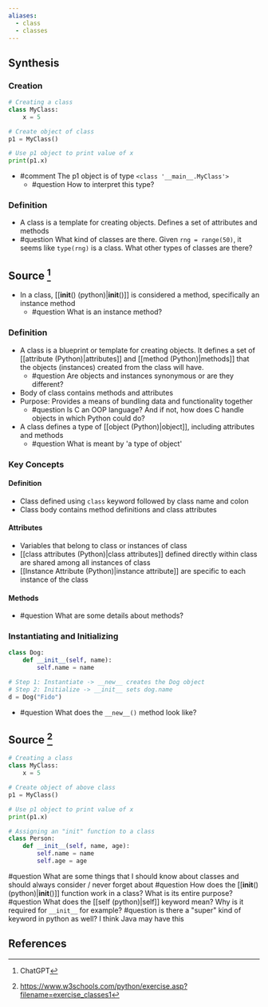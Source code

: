 ```yaml
---
aliases:
  - class
  - classes
---
```

## Synthesis
### Creation
```python
# Creating a class
class MyClass:
	x = 5

# Create object of class
p1 = MyClass()

# Use p1 object to print value of x
print(p1.x)
```
- #comment The p1 object is of type `<class '__main__.MyClass'>` 
	- #question How to interpret this type? 
### Definition
- A class is a template for creating objects. Defines a set of attributes and methods 
- #question What kind of classes are there. Given `rng = range(50)`, it seems like `type(rng)` is a class. What other types of classes are there? 
## Source [^1]
- In a class, [[__init__() (python)|__init__()]] is considered a method, specifically an instance method
	- #question What is an instance method? 
### Definition
- A class is a blueprint or template for creating objects. It defines a set of [[attribute (Python)|attributes]] and [[method (Python)|methods]] that the objects (instances) created from the class will have.
	- #question Are objects and instances synonymous or are they different? 
- Body of class contains methods and attributes
- Purpose: Provides a means of bundling data and functionality together
	- #question Is C an OOP language? And if not, how does C handle objects in which Python could do?
- A class defines a type of [[object (Python)|object]], including attributes and methods
	- #question What is meant by 'a type of object'
### Key Concepts

#### Definition
- Class defined using `class` keyword followed by class name and colon
- Class body contains method definitions and class attributes
#### Attributes
- Variables that belong to class or instances of class
- [[class attributes (Python)|class attributes]] defined directly within class are shared among all instances of class
- [[Instance Attribute (Python)|instance attribute]] are specific to each instance of the class
#### Methods
- #question What are some details about methods?

### Instantiating and Initializing
```python
class Dog:
    def __init__(self, name):
        self.name = name

# Step 1: Instantiate -> __new__ creates the Dog object
# Step 2: Initialize -> __init__ sets dog.name
d = Dog("Fido")
```
- #question What does the `__new__()` method look like? 

## Source [^2]
```python
# Creating a class
class MyClass:
	x = 5

# Create object of above class
p1 = MyClass()

# Use p1 object to print value of x
print(p1.x)

# Assigning an "init" function to a class
class Person:
	def __init__(self, name, age):
		self.name = name
		self.age = age

```
#question What are some things that I should know about classes and should always consider / never forget about
#question How does the [[__init__() (python)|__init__()]] function work in a class? What is its entire purpose?
#question What does the [[self (python)|self]] keyword mean? Why is it required for `__init__` for example? 
#question is there a "super" kind of keyword in python as well? I think Java may have this
## References

[^1]: ChatGPT
[^2]: https://www.w3schools.com/python/exercise.asp?filename=exercise_classes1